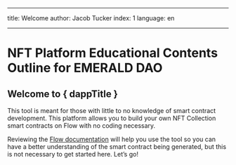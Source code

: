 <script>
	import { dappTitle } from "$lib/config/config";
</script>

---

title: Welcome
author: Jacob Tucker
index: 1
language: en

---

# NFT Platform Educational Contents Outline for EMERALD DAO

## Welcome to { dappTitle }

This tool is meant for those with little to no knowledge of smart contract development. This platform allows you to build your own NFT Collection smart contracts on Flow with no coding necessary.

Reviewing the [Flow documentation](https://docs.onflow.org/) will help you use the tool so you can have a better understanding of the smart contract being generated, but this is not necessary to get started here. Let’s go!
